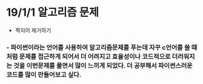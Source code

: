# 19/1/1 알고리즘 문제 
- 짝지어 제거하기 

### - 파이썬이라는 언어를 사용하여 알고리즘문제를 푸는데 자꾸 c언어를 쓸 떄처럼 문제를 접근하게 되어서 더 어려지고 효율성이나 코드적으로 더러워지는 것을 이번문제를 풀면서 많이 느끼게 되었다. 더 공부해서 파이썬스러운 코드를 많이 만들어보고 싶다.